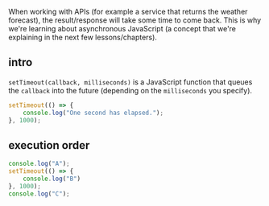 When working with APIs (for example a service that returns the weather forecast), the result/response will take some time to come back. This is why we're learning about asynchronous JavaScript (a concept that we're explaining in the next few lessons/chapters).

## intro
`setTimeout(callback, milliseconds)` is a JavaScript function that queues the `callback` into the future (depending on the `milliseconds` you specify).

```javascript
setTimeout(() => {
    console.log("One second has elapsed.");
}, 1000);
```

## execution order
```javascript
console.log("A");
setTimeout(() => {
    console.log("B")
}, 1000);
console.log("C");
```